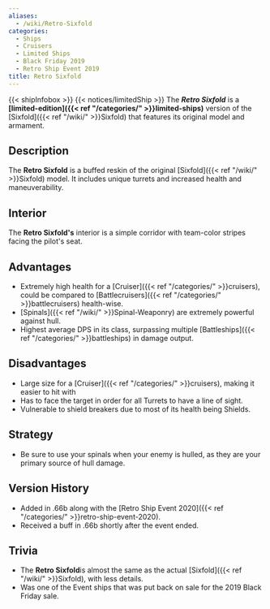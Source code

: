```yaml
---
aliases:
  - /wiki/Retro-Sixfold
categories:
  - Ships
  - Cruisers
  - Limited Ships
  - Black Friday 2019
  - Retro Ship Event 2019
title: Retro Sixfold
---
```


{{< shipInfobox >}} {{< notices/limitedShip >}} The **_Retro Sixfold_** is a **[limited-edition]({{< ref "/categories/" >}}limited-ships)** version of the [Sixfold]({{< ref "/wiki/" >}}Sixfold) that features its original model and armament.

## Description

The **Retro Sixfold** is a buffed reskin of the original [Sixfold]({{< ref "/wiki/" >}}Sixfold) model. It includes unique turrets and increased health and maneuverability.

## Interior

The **Retro Sixfold's** interior is a simple corridor with team-color stripes facing the pilot's seat.

## Advantages

- Extremely high health for a [Cruiser]({{< ref "/categories/" >}}cruisers), could be compared to [Battlecruisers]({{< ref "/categories/" >}}battlecruisers) health-wise.
- [Spinals]({{< ref "/wiki/" >}}Spinal-Weaponry) are extremely powerful against hull.
- Highest average DPS in its class, surpassing multiple [Battleships]({{< ref "/categories/" >}}battleships) in damage output.

## Disadvantages

- Large size for a [Cruiser]({{< ref "/categories/" >}}cruisers), making it easier to hit with
- Has to face the target in order for all Turrets to have a line of sight.
- Vulnerable to shield breakers due to most of its health being Shields.

## Strategy

- Be sure to use your spinals when your enemy is hulled, as they are your primary source of hull damage.

## Version History

- Added in .66b along with the [Retro Ship Event 2020]({{< ref "/categories/" >}}retro-ship-event-2020).
- Received a buff in .66b shortly after the event ended.

## Trivia

- The **Retro Sixfold**is almost the same as the actual [Sixfold]({{< ref "/wiki/" >}}Sixfold), with less details.
- Was one of the Event ships that was put back on sale for the 2019 Black Friday sale.
